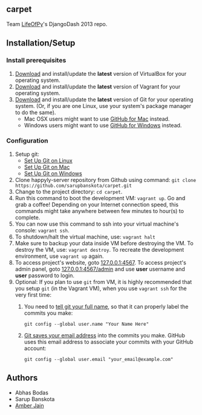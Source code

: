## carpet

Team [LifeOfPy](http://djangodash.com/teams/c4/lifeofpy/)'s DjangoDash 2013 repo.

## Installation/Setup
### Install prerequisites
1. [Download](https://www.virtualbox.org/wiki/Downloads) and install/update the **latest** version of VirtualBox for your operating system.
2. [Download](http://downloads.vagrantup.com/) and install/update the **latest** version of Vagrant for your operating system.
3. [Download](http://git-scm.com/downloads) and install/update the **latest** version of Git for your operating system. (Or, if you are one Linux, use your system's package manager to do the same).
    * Mac OSX users might want to use [GitHub for Mac](http://mac.github.com/) instead.
    * Windows users might want to use [GitHub for Windows](http://windows.github.com/) instead.

### Configuration
1. Setup git:
    * [Set Up Git on Linux](https://help.github.com/articles/set-up-git#platform-linux)
    * [Set Up Git on Mac](https://help.github.com/articles/set-up-git#platform-mac)
    * [Set Up Git on Windows](https://help.github.com/articles/set-up-git#platform-windows)
2. Clone happyly-server repository from Github using command:
`git clone https://github.com/sarupbanskota/carpet.git`
3. Change to the project directory: `cd carpet`.
4. Run this command to boot the development VM: `vagrant up`. Go and grab a coffee! Depending on your Internet connection speed, this commands might take anywhere between few minutes to hour(s) to complete.
5. You can now use this command to ssh into your virtual machine's console: `vagrant ssh`.
6. To shutdown/halt the virtual machine, use: `vagrant halt`
7. Make sure to backup your data inside VM before destroying the VM. To destroy the VM, use: `vagrant destroy`. To recreate the development environment, use `vagrant up` again.
9. To access project's website, goto [127.0.0.1:4567](127.0.0.1:4567). To access project's admin panel, goto [127.0.0.1:4567/admin](127.0.0.1:4567/admin) and use **user** username and  **user** password to login.
8. Optional: If you plan to use `git` from VM, it is highly recommended that you setup `git` (in the Vagrant VM), when you use `vagrant ssh` for the very first time:
    1. You need to [tell git your full name](https://help.github.com/articles/set-up-git#username), so that it can properly label the commits you make:

        `git config --global user.name "Your Name Here"`
    2. [Git saves your email address](https://help.github.com/articles/set-up-git#email) into the commits you make. GitHub uses this email address to associate your commits with your GitHub account:

        `git config --global user.email "your_email@example.com"`

## Authors
* Abhas Bodas
* Sarup Banskota
* [Amber Jain](https://github.com/amberj)
